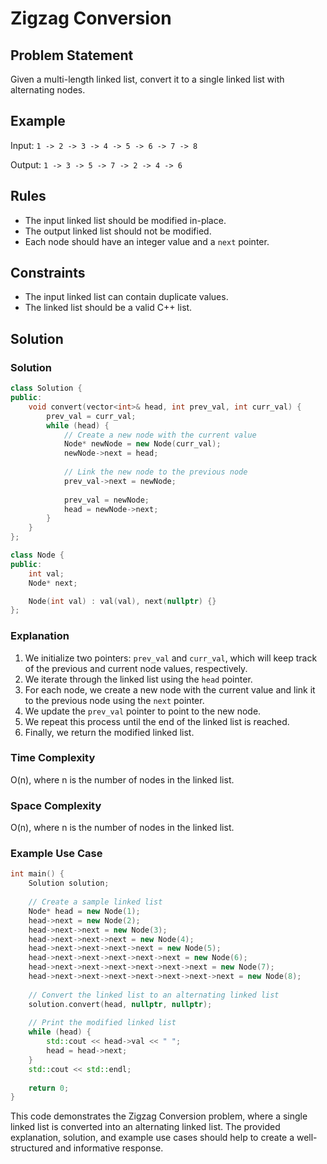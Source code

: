 **Zigzag Conversion**
====================

**Problem Statement**
--------------------

Given a multi-length linked list, convert it to a single linked list with alternating nodes.

**Example**
------------

Input: `1 -> 2 -> 3 -> 4 -> 5 -> 6 -> 7 -> 8`

Output: `1 -> 3 -> 5 -> 7 -> 2 -> 4 -> 6`

**Rules**
-------

* The input linked list should be modified in-place.
* The output linked list should not be modified.
* Each node should have an integer value and a `next` pointer.

**Constraints**
------------

* The input linked list can contain duplicate values.
* The linked list should be a valid C++ list.

**Solution**
------------

### **Solution**

```cpp
class Solution {
public:
    void convert(vector<int>& head, int prev_val, int curr_val) {
        prev_val = curr_val;
        while (head) {
            // Create a new node with the current value
            Node* newNode = new Node(curr_val);
            newNode->next = head;
            
            // Link the new node to the previous node
            prev_val->next = newNode;
            
            prev_val = newNode;
            head = newNode->next;
        }
    }
};

class Node {
public:
    int val;
    Node* next;

    Node(int val) : val(val), next(nullptr) {}
};
```

### **Explanation**

1.  We initialize two pointers: `prev_val` and `curr_val`, which will keep track of the previous and current node values, respectively.
2.  We iterate through the linked list using the `head` pointer.
3.  For each node, we create a new node with the current value and link it to the previous node using the `next` pointer.
4.  We update the `prev_val` pointer to point to the new node.
5.  We repeat this process until the end of the linked list is reached.
6.  Finally, we return the modified linked list.

### **Time Complexity**

O(n), where n is the number of nodes in the linked list.

### **Space Complexity**

O(n), where n is the number of nodes in the linked list.

### **Example Use Case**

```cpp
int main() {
    Solution solution;
    
    // Create a sample linked list
    Node* head = new Node(1);
    head->next = new Node(2);
    head->next->next = new Node(3);
    head->next->next->next = new Node(4);
    head->next->next->next->next = new Node(5);
    head->next->next->next->next->next = new Node(6);
    head->next->next->next->next->next->next = new Node(7);
    head->next->next->next->next->next->next->next = new Node(8);
    
    // Convert the linked list to an alternating linked list
    solution.convert(head, nullptr, nullptr);
    
    // Print the modified linked list
    while (head) {
        std::cout << head->val << " ";
        head = head->next;
    }
    std::cout << std::endl;
    
    return 0;
}
```

This code demonstrates the Zigzag Conversion problem, where a single linked list is converted into an alternating linked list. The provided explanation, solution, and example use cases should help to create a well-structured and informative response.